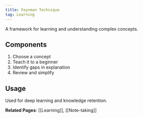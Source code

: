```yaml
---
title: Feynman Technique
tag: Learning
---
```


A framework for learning and understanding complex concepts.

## Components
1. Choose a concept
2. Teach it to a beginner
3. Identify gaps in explanation
4. Review and simplify

## Usage
Used for deep learning and knowledge retention.

**Related Pages**: [[Learning]], [[Note-taking]]
